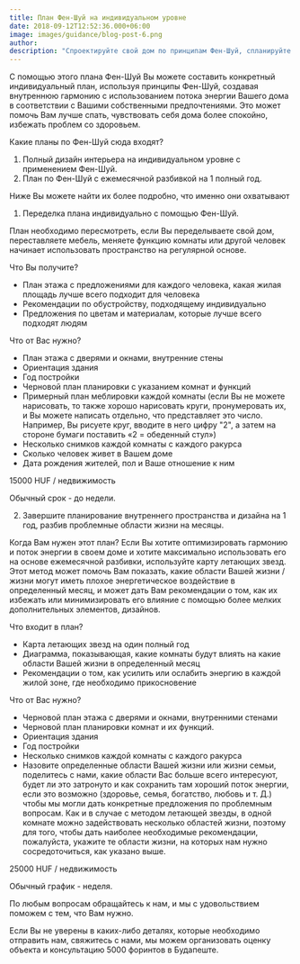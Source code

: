 ```yaml
---
title: План Фен-Шуй на индивидуальном уровне
date: 2018-09-12T12:52:36.000+06:00
image: images/guidance/blog-post-6.png
author: 
description: "Спроектируйте свой дом по принципам Фен-Шуй, спланируйте дом по Фен-Шуй"
---
```


С помощью этого плана Фен-Шуй Вы можете составить конкретный индивидуальный план, используя принципы Фен-Шуй, создавая внутреннюю гармонию с использованием потока энергии Вашего дома в соответствии с Вашими собственными предпочтениями. Это может помочь Вам лучше спать, чувствовать себя дома более спокойно, избежать проблем со здоровьем.

Какие планы по Фен-Шуй сюда входят?
1. Полный дизайн интерьера на индивидуальном уровне с применением Фен-Шуй.
2. План по Фен-Шуй с ежемесячной разбивкой на 1 полный год.

Ниже Вы можете найти их более подробно, что именно они охватывают

1. Переделка плана индивидуально с помощью Фен-Шуй.

План необходимо пересмотреть, если Вы переделываете свой дом, переставляете мебель, меняете функцию комнаты или другой человек начинает использовать пространство на регулярной основе.

Что Вы получите?
- План этажа с предложениями для каждого человека, какая жилая площадь лучше всего подходит для человека
- Рекомендации по обустройству, подходящему индивидуально
- Предложения по цветам и материалам, которые лучше всего подходят людям

Что от Вас нужно?
- План этажа с дверями и окнами, внутренние стены
- Ориентация здания
- Год постройки
- Черновой план планировки с указанием комнат и функций
- Примерный план меблировки каждой комнаты (если Вы не можете нарисовать, то также хорошо нарисовать круги, пронумеровать их, и Вы можете написать отдельно, что представляет это число. Например, Вы рисуете круг, вводите в него цифру "2", а затем на стороне бумаги поставить «2 = обеденный стул»)
- Несколько снимков каждой комнаты с каждого ракурса
- Сколько человек живет в Вашем доме
- Дата рождения жителей, пол и Ваше отношение к ним

15000 HUF / недвижимость

Обычный срок - до недели.

2. Завершите планирование внутреннего пространства и дизайна на 1 год, разбив проблемные области жизни на месяцы.

Когда Вам нужен этот план?
Если Вы хотите оптимизировать гармонию и поток энергии в своем доме и хотите максимально использовать его на основе ежемесячной разбивки, используйте карту летающих звезд.
Этот метод может помочь Вам показать, какие области Вашей жизни / жизни могут иметь плохое энергетическое воздействие в определенный месяц, и может дать Вам рекомендации о том, как их избежать или минимизировать его влияние с помощью более мелких дополнительных элементов, дизайнов.

Что входит в план?
- Карта летающих звезд на один полный год
- Диаграмма, показывающая, какие комнаты будут влиять на какие области Вашей жизни в определенный месяц
- Рекомендации о том, как усилить или ослабить энергию в каждой жилой зоне, где необходимо прикосновение

Что от Вас нужно?
- Черновой план этажа с дверями и окнами, внутренними стенами
- Черновой план планировки комнат и их функций.
- Ориентация здания
- Год постройки
- Несколько снимков каждой комнаты с каждого ракурса
- Назовите определенные области Вашей жизни или жизни семьи, поделитесь с нами, какие области Вас больше всего интересуют, будет ли это затронуто и как сохранить там хороший поток энергии, если это возможно (здоровье, семья, богатство, любовь и т. Д.) чтобы мы могли дать конкретные предложения по проблемным вопросам. Как и в случае с методом летающей звезды, в одной комнате можно задействовать несколько областей жизни, поэтому для того, чтобы дать наиболее необходимые рекомендации, пожалуйста, укажите те области жизни, на которых нам нужно сосредоточиться, как указано выше.

25000 HUF / недвижимость

Обычный график - неделя.

По любым вопросам обращайтесь к нам, и мы с удовольствием поможем с тем, что Вам нужно.

Если Вы не уверены в каких-либо деталях, которые необходимо отправить нам, свяжитесь с нами, мы можем организовать оценку объекта и консультацию 5000 форинтов в Будапеште. 